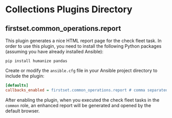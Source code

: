 # Collections Plugins Directory

## firstset.common_operations.report

This plugin generates a nice HTML report page for the check fleet task. In order to use this plugin, you need to install the following Python packages (assuming you have already installed Ansible):

```
pip install humanize pandas
```

Create or modify the `ansible.cfg` file in your Ansible project directory to include the plugin:

```ini
[defaults]
callbacks_enabled = firstset.common_operations.report # comma separated list of plugins
```

After enabling the plugin, when you executed the check fleet tasks in the `common` role, an enhanced report will be generated and opened by the default browser.
